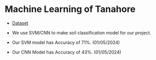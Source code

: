 # Machine Learning of Tanahore

- [Dataset](https://drive.google.com/drive/folders/1aT73gn5zCi7egvoOIu9NdrRd-nb2Asv3?usp=sharing)

- We use SVM/CNN to make soil classification model for our project.
- Our SVM model has Accuracy of 71%. (01/05/2024)
- Our CNN Model has Accuracy of 43%. (01/05/2024)